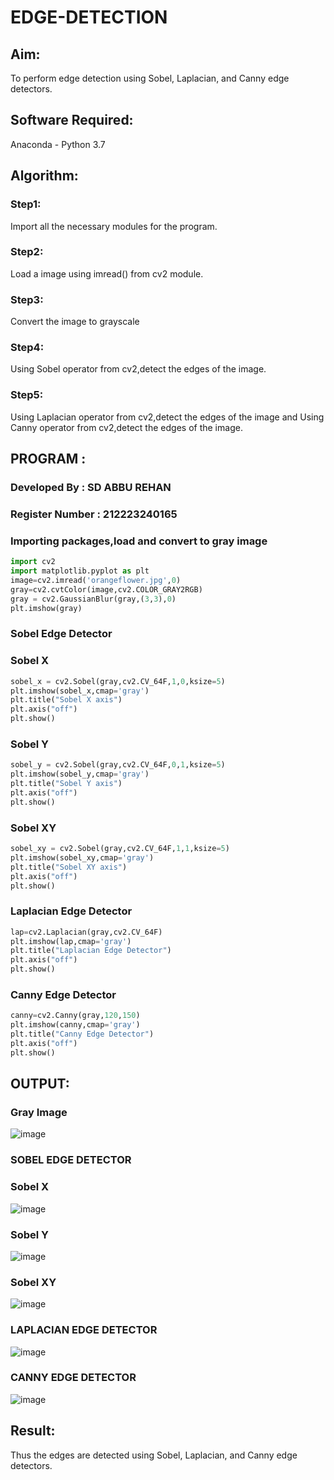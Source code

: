# EDGE-DETECTION
## Aim:
To perform edge detection using Sobel, Laplacian, and Canny edge detectors.

## Software Required:
Anaconda - Python 3.7

## Algorithm:
### Step1:
Import all the necessary modules for the program.

### Step2:
Load a image using imread() from cv2 module.

### Step3:
Convert the image to grayscale

### Step4:
Using Sobel operator from cv2,detect the edges of the image.

### Step5:

Using Laplacian operator from cv2,detect the edges of the image and Using Canny operator from cv2,detect the edges of the image.

## PROGRAM :
### Developed By : SD ABBU REHAN
### Register Number : 212223240165

### Importing packages,load and convert to gray image
```python
import cv2
import matplotlib.pyplot as plt
image=cv2.imread('orangeflower.jpg',0)
gray=cv2.cvtColor(image,cv2.COLOR_GRAY2RGB)
gray = cv2.GaussianBlur(gray,(3,3),0)
plt.imshow(gray)
```
### Sobel Edge Detector

### Sobel X  
```python
sobel_x = cv2.Sobel(gray,cv2.CV_64F,1,0,ksize=5)
plt.imshow(sobel_x,cmap='gray')
plt.title("Sobel X axis")
plt.axis("off")
plt.show()
```
### Sobel Y
```python
sobel_y = cv2.Sobel(gray,cv2.CV_64F,0,1,ksize=5)
plt.imshow(sobel_y,cmap='gray')
plt.title("Sobel Y axis")
plt.axis("off")
plt.show()
```
### Sobel XY
```python
sobel_xy = cv2.Sobel(gray,cv2.CV_64F,1,1,ksize=5)
plt.imshow(sobel_xy,cmap='gray')
plt.title("Sobel XY axis")
plt.axis("off")
plt.show()
```
### Laplacian Edge Detector
```python
lap=cv2.Laplacian(gray,cv2.CV_64F)
plt.imshow(lap,cmap='gray')
plt.title("Laplacian Edge Detector")
plt.axis("off")
plt.show()
```

### Canny Edge Detector
```python
canny=cv2.Canny(gray,120,150)
plt.imshow(canny,cmap='gray')
plt.title("Canny Edge Detector")
plt.axis("off")
plt.show()
```

## OUTPUT:
### Gray Image
![image](https://github.com/Abburehan/EDGE-DETECTION/assets/138849336/3c9bafcc-2799-42c7-b571-0775407ab11c)

### SOBEL EDGE DETECTOR
### Sobel X
![image](https://github.com/Abburehan/EDGE-DETECTION/assets/138849336/c87595e0-336b-4245-aae8-0eeb2ce25bb0)

### Sobel Y
![image](https://github.com/Abburehan/EDGE-DETECTION/assets/138849336/0c1e0ce3-e685-40d7-91c9-ce5fd2bcb199)

### Sobel XY
![image](https://github.com/Abburehan/EDGE-DETECTION/assets/138849336/b577f259-e0b5-462b-961a-55729bcd41b1)

### LAPLACIAN EDGE DETECTOR
![image](https://github.com/Abburehan/EDGE-DETECTION/assets/138849336/7cfda654-c91f-42cc-92cc-693b09e0d6b8)

### CANNY EDGE DETECTOR
![image](https://github.com/Abburehan/EDGE-DETECTION/assets/138849336/7e61b858-b9f9-498d-9410-c6b4eb8bfa91)

## Result:
Thus the edges are detected using Sobel, Laplacian, and Canny edge detectors.
